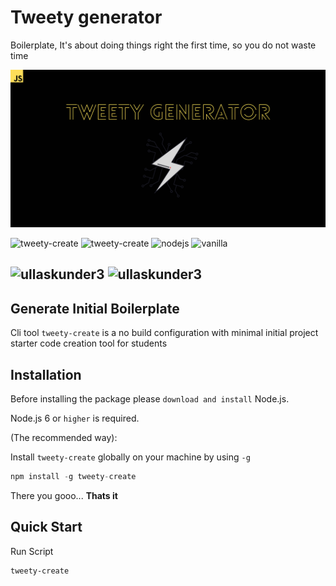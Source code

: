 # Tweety generator

Boilerplate, It's about doing things right the first time, so you do not waste time

![tweetyimg](images/tweety.png)

![tweety-create](https://img.shields.io/badge/%40tweety--create-generator-green)
![tweety-create](https://img.shields.io/static/v1?label=cli&message=no-more-time-waste&color=red?)
![nodejs](https://img.shields.io/badge/%40JS-nodejs-yellow)
![vanilla](https://img.shields.io/static/v1?message=JavaScript&logo=javascript&labelColor=fdfdfa&color=c2a40f&logoColor=yellow&label=%20)

![ullaskunder3](https://img.shields.io/twitter/follow/ullaskunder3?label=%40ullaskunder&style=social)
![ullaskunder3](https://img.shields.io/github/followers/ullaskunder3?label=ullaskunder3&style=social)
---

## Generate Initial Boilerplate

Cli tool `tweety-create` is a no build configuration with minimal initial project starter code creation tool for students

## Installation

Before installing the package please `download and install` Node.js.

Node.js 6 or `higher` is required.

(The recommended way):

Install `tweety-create` globally on your machine by using `-g`

```js
npm install -g tweety-create
```

There you gooo... __Thats it__

## Quick Start

Run Script

```bash
tweety-create
```

